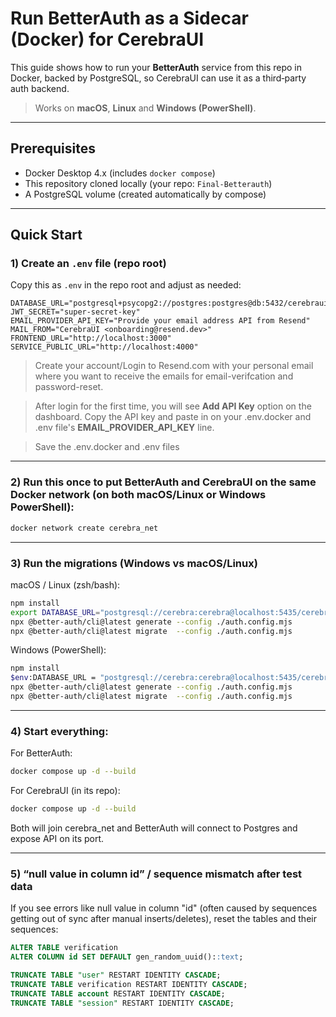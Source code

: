 # Run BetterAuth as a Sidecar (Docker) for CerebraUI

This guide shows how to run your **BetterAuth** service from this repo in Docker, backed by PostgreSQL, so CerebraUI can use it as a third‑party auth backend.

> Works on **macOS**, **Linux** and **Windows (PowerShell)**.

---

## Prerequisites

- Docker Desktop 4.x (includes `docker compose`)
- This repository cloned locally (your repo: `Final-Betterauth`)
- A PostgreSQL volume (created automatically by compose)

---

## Quick Start

### 1) Create an `.env` file (repo root)

Copy this as `.env` in the repo root and adjust as needed:

```
DATABASE_URL="postgresql+psycopg2://postgres:postgres@db:5432/cerebraui"
JWT_SECRET="super-secret-key"
EMAIL_PROVIDER_API_KEY="Provide your email address API from Resend"
MAIL_FROM="CerebraUI <onboarding@resend.dev>"
FRONTEND_URL="http://localhost:3000"
SERVICE_PUBLIC_URL="http://localhost:4000"
```

> Create your account/Login to Resend.com with your personal email where you want to receive the emails for email-verifcation and password-reset.

> After login for the first time, you will see **Add API Key** option on the dashboard. Copy the API key and paste in on your .env.docker and .env file's **EMAIL_PROVIDER_API_KEY** line.

> Save the .env.docker and .env files

---

### 2) Run this once to put BetterAuth and CerebraUI on the same Docker network (on both macOS/Linux or Windows PowerShell):

```bash
docker network create cerebra_net
```

---

### 3) Run the migrations (Windows vs macOS/Linux)

macOS / Linux (zsh/bash):

```bash
npm install
export DATABASE_URL="postgresql://cerebra:cerebra@localhost:5435/cerebra_auth"
npx @better-auth/cli@latest generate --config ./auth.config.mjs
npx @better-auth/cli@latest migrate  --config ./auth.config.mjs
```

Windows (PowerShell):

```bash
npm install
$env:DATABASE_URL = "postgresql://cerebra:cerebra@localhost:5435/cerebra_auth"
npx @better-auth/cli@latest generate --config ./auth.config.mjs
npx @better-auth/cli@latest migrate  --config ./auth.config.mjs
```

---

### 4) Start everything:

For BetterAuth:

```bash
docker compose up -d --build
```

For CerebraUI (in its repo):

```bash
docker compose up -d --build
```

Both will join cerebra_net and BetterAuth will connect to Postgres and expose API on its port.


---

### 5) “null value in column id” / sequence mismatch after test data

If you see errors like null value in column "id" (often caused by sequences getting out of sync after manual inserts/deletes), reset the tables and their sequences:

```sql
ALTER TABLE verification 
ALTER COLUMN id SET DEFAULT gen_random_uuid()::text;
```


```sql
TRUNCATE TABLE "user" RESTART IDENTITY CASCADE;
TRUNCATE TABLE verification RESTART IDENTITY CASCADE;
TRUNCATE TABLE account RESTART IDENTITY CASCADE;
TRUNCATE TABLE "session" RESTART IDENTITY CASCADE;
```